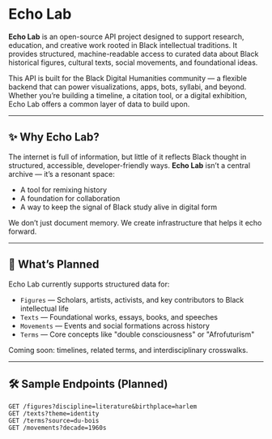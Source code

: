 # Echo Lab

**Echo Lab** is an open-source API project designed to support research, education, and creative work rooted in Black intellectual traditions. It provides structured, machine-readable access to curated data about Black historical figures, cultural texts, social movements, and foundational ideas.

This API is built for the Black Digital Humanities community — a flexible backend that can power visualizations, apps, bots, syllabi, and beyond. Whether you’re building a timeline, a citation tool, or a digital exhibition, Echo Lab offers a common layer of data to build upon.

---

## ✨ Why Echo Lab?

The internet is full of information, but little of it reflects Black thought in structured, accessible, developer-friendly ways. **Echo Lab** isn’t a central archive — it’s a resonant space:  
- A tool for remixing history  
- A foundation for collaboration  
- A way to keep the signal of Black study alive in digital form

We don’t just document memory. We create infrastructure that helps it echo forward.

---

## 🔭 What’s Planned

Echo Lab currently supports structured data for:

- `Figures` — Scholars, artists, activists, and key contributors to Black intellectual life  
- `Texts` — Foundational works, essays, books, and speeches  
- `Movements` — Events and social formations across history  
- `Terms` — Core concepts like "double consciousness" or "Afrofuturism"

Coming soon: timelines, related terms, and interdisciplinary crosswalks.

---

## 🛠️ Sample Endpoints (Planned)

```http
GET /figures?discipline=literature&birthplace=harlem
GET /texts?theme=identity
GET /terms?source=du-bois
GET /movements?decade=1960s
